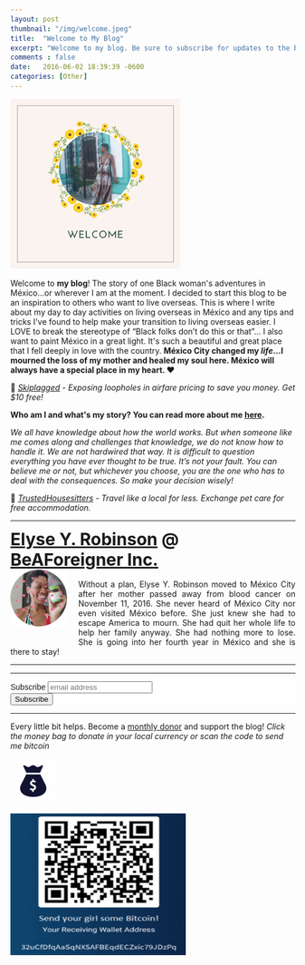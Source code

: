 ```yaml
---
layout: post
thumbnail: "/img/welcome.jpeg"
title:  "Welcome to My Blog"
excerpt: "Welcome to my blog. Be sure to subscribe for updates to the blog and follow me on social media."
comments : false
date:   2016-06-02 18:39:39 -0600
categories: [Other]
---
```


<img src="/img/welcome.jpeg" width="300" height="300" alt="Welcome to Elyse Y. Robinson's Blog">

Welcome to <strong>my blog</strong>! The story of one Black woman's adventures in M&eacute;xico...or wherever I am at the moment. I decided to start this blog to be an inspiration to others who want to live overseas. This is where I write about my day to day activities on living overseas in M&eacute;xico and any tips and tricks I've found to help make your transition to living overseas easier. I LOVE to break the stereotype of “Black folks don’t do this or that”… I also want to paint M&eacute;xico in a great light. It's such a beautiful and great place that I fell deeply in love with the country. <strong>M&eacute;xico City changed my <em>life</em>...I mourned the loss of my mother and healed my soul here. M&eacute;xico will always have a special place in my heart. ❤️</strong>

🎠 <i><a href="https://skiplagged.com/r/elyser" target="_blank">Skiplagged</a> - Exposing loopholes in airfare pricing to save you money. Get $10 free!</i>

<strong>Who am I and what's my story? You can read more about me <strong><a href="https://elyserobinson.com/about">here</a></strong>.</strong>

<em>We all have knowledge about how the world works. But when someone like me comes along and challenges that knowledge, we do not know how to handle it. We are not hardwired that way. It is difficult to question everything you have ever thought to be true. It’s not your fault. You can believe me or not, but whichever you choose, you are the one who has to deal with the consequences. So make your decision wisely!</em>

📆 <i><a href="https://www.awin1.com/awclick.php?gid=379678&mid=5759&awinaffid=323811&linkid=2562126&clickref=" target="_blank">TrustedHousesitters</a> - Travel like a local for less. Exchange pet care for free accommodation.</i>

<hr>

<div style="font-size: 30px; font-weight: bold;"><a href="https://elyserobinson.com" target="_blank">Elyse Y. Robinson</a> @ <a href="https://www.beaforeigner.com" target="_blank">BeAForeigner Inc.</a></div>
<div style="float: left; padding: 0 20px 20px 0;"><img src="/img/me86.gif" width="100" height="100" alt="Elyse Y. Robinson"></div>
<br>
<div style=" text-align: justify; text-justify: inter-word;">
Without a plan, Elyse Y. Robinson moved to M&eacute;xico City after her mother passed away from blood cancer on November 11, 2016. She never heard of M&eacute;xico City nor even visited M&eacute;xico before. She just knew she had to escape America to mourn. She had quit her whole life to help her family anyway. She had nothing more to lose. She is going into her fourth year in M&eacute;xico and she is there to stay!
</div>

<hr>

<div class="sharethis-inline-share-buttons"></div>

<hr>

<!-- Begin Mailchimp Signup Form -->
<link href="//cdn-images.mailchimp.com/embedcode/horizontal-slim-10_7.css" rel="stylesheet" type="text/css">
<style type="text/css">
	#mc_embed_signup{background:#fff; clear:left; font:14px Helvetica,Arial,sans-serif; width:100%;}
	/* Add your own Mailchimp form style overrides in your site stylesheet or in this style block.
	   We recommend moving this block and the preceding CSS link to the HEAD of your HTML file. */
</style>
<div id="mc_embed_signup">
<form action="https://elyserobinson.us14.list-manage.com/subscribe/post?u=d8681ae8829338461cc453b4a&amp;id=f1fd37520f" method="post" id="mc-embedded-subscribe-form" name="mc-embedded-subscribe-form" class="validate" target="_blank" novalidate>
    <div id="mc_embed_signup_scroll">
	<label for="mce-EMAIL">Subscribe</label>
	<input type="email" value="" name="EMAIL" class="email" id="mce-EMAIL" placeholder="email address" required>
    <!-- real people should not fill this in and expect good things - do not remove this or risk form bot signups-->
    <div style="position: absolute; left: -5000px;" aria-hidden="true"><input type="text" name="b_d8681ae8829338461cc453b4a_f1fd37520f" tabindex="-1" value=""></div>
    <div class="clear"><input type="submit" value="Subscribe" name="subscribe" id="mc-embedded-subscribe" class="button"></div>
    </div>
</form>
</div>

<!--End mc_embed_signup-->

<hr>

Every little bit helps. Become a <a href="https://liberapay.com/elyserobinson" target="_blank">monthly donor</a> and support the blog! <i>Click the money bag to donate in your local currency or scan the code to send me bitcoin</i><br>

<a href="https://liberapay.com/elyserobinson" target="_blank"><img src="/img/moneybag.gif" width="80" height="80" alt="Love Elyse? Send some bitcoin!" class="center"></a>

<picture>
  <source srcset="/img/bitcoin.webp" type="image/webp">
  <source srcset="/img/bitcoin.jpeg" type="image/jpeg">
<img src="/img/bitcoin.jpeg" width="310" height="250" alt="Love Elyse? Send some bitcoin!" class="center">
</picture>
